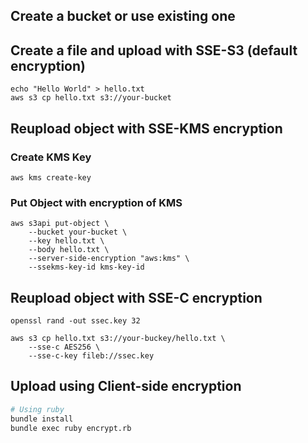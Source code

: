 ## Create a bucket or use existing one

## Create a file and upload with SSE-S3 (default encryption)

```
echo "Hello World" > hello.txt
aws s3 cp hello.txt s3://your-bucket
```

## Reupload object with SSE-KMS encryption
### Create KMS Key

```
aws kms create-key
```

### Put Object with encryption of KMS

```
aws s3api put-object \
    --bucket your-bucket \
    --key hello.txt \
    --body hello.txt \
    --server-side-encryption "aws:kms" \
    --ssekms-key-id kms-key-id
```

## Reupload object with SSE-C encryption

```
openssl rand -out ssec.key 32

aws s3 cp hello.txt s3://your-buckey/hello.txt \
    --sse-c AES256 \
    --sse-c-key fileb://ssec.key
```

## Upload using Client-side encryption

```sh
# Using ruby
bundle install
bundle exec ruby encrypt.rb
```
